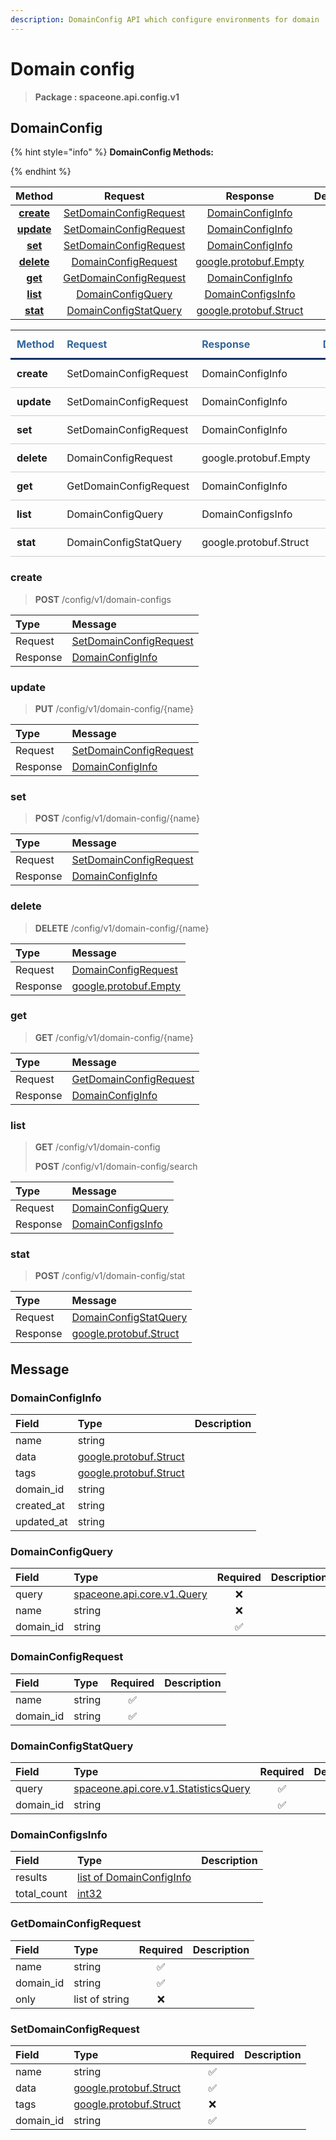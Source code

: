 ```yaml
---
description: DomainConfig API which configure environments for domain
---
```

# Domain config

>  **Package : spaceone.api.config.v1**

## DomainConfig

{% hint style="info" %}
**DomainConfig Methods:**

{%  endhint %}


| Method | Request | Response | Description |
| :-----: | :--------: | :--------: | :-------------------- |
| [**create**](domain-config.md#create)|   [SetDomainConfigRequest](domain-config.md#setdomainconfigrequest) |   [DomainConfigInfo](domain-config.md#domainconfiginfo) |  |
| [**update**](domain-config.md#update)|   [SetDomainConfigRequest](domain-config.md#setdomainconfigrequest) |   [DomainConfigInfo](domain-config.md#domainconfiginfo) |  |
| [**set**](domain-config.md#set)|   [SetDomainConfigRequest](domain-config.md#setdomainconfigrequest) |   [DomainConfigInfo](domain-config.md#domainconfiginfo) |  |
| [**delete**](domain-config.md#delete)|   [DomainConfigRequest](domain-config.md#domainconfigrequest) |  [google.protobuf.Empty](https://github.com/protocolbuffers/protobuf/blob/master/src/google/protobuf/empty.proto)|  |
| [**get**](domain-config.md#get)|   [GetDomainConfigRequest](domain-config.md#getdomainconfigrequest) |   [DomainConfigInfo](domain-config.md#domainconfiginfo) |  |
| [**list**](domain-config.md#list)|   [DomainConfigQuery](domain-config.md#domainconfigquery) |   [DomainConfigsInfo](domain-config.md#domainconfigsinfo) |  |
| [**stat**](domain-config.md#stat)|   [DomainConfigStatQuery](domain-config.md#domainconfigstatquery) |  [google.protobuf.Struct](https://github.com/protocolbuffers/protobuf/blob/master/src/google/protobuf/struct.proto)|  |TEST

<table style="border-collapse: collapse; text-align: left; line-height: 1.5;">
    <thead>
    <tr>
      <th scope="cols" style="padding: 10px; font-weight: bold; vertical-align: top; color: #369; border-bottom: 3px solid #036;">Method</th>
      <th scope="cols" style="padding: 10px; font-weight: bold; vertical-align: top; color: #369; border-bottom: 3px solid #036;">Request</th>
      <th scope="cols" style="padding: 10px; font-weight: bold; vertical-align: top; color: #369; border-bottom: 3px solid #036;">Response</th>
      <th scope="cols" style="padding: 10px; font-weight: bold; vertical-align: top; color: #369; border-bottom: 3px solid #036;">Description</th>
    </tr>
    </thead>
    <tbody>
    <tr>
      <th scope="row" style="width: 80px; padding: 10px; font-weight: bold; vertical-align: top; border-bottom: 1px solid #ccc;">create</th>
      <td style="width: 150px; padding: 10px; vertical-align: top; border-bottom: 1px solid #ccc;">   SetDomainConfigRequest </td>
      <td style="width: 150px; padding: 10px; vertical-align: top; border-bottom: 1px solid #ccc;">   DomainConfigInfo </td>
      <td style="width: 400px; padding: 10px; vertical-align: top; border-bottom: 1px solid #ccc;"></td>
    </tr>
    <tr>
      <th scope="row" style="width: 80px; padding: 10px; font-weight: bold; vertical-align: top; border-bottom: 1px solid #ccc;">update</th>
      <td style="width: 150px; padding: 10px; vertical-align: top; border-bottom: 1px solid #ccc;">   SetDomainConfigRequest </td>
      <td style="width: 150px; padding: 10px; vertical-align: top; border-bottom: 1px solid #ccc;">   DomainConfigInfo </td>
      <td style="width: 400px; padding: 10px; vertical-align: top; border-bottom: 1px solid #ccc;"></td>
    </tr>
    <tr>
      <th scope="row" style="width: 80px; padding: 10px; font-weight: bold; vertical-align: top; border-bottom: 1px solid #ccc;">set</th>
      <td style="width: 150px; padding: 10px; vertical-align: top; border-bottom: 1px solid #ccc;">   SetDomainConfigRequest </td>
      <td style="width: 150px; padding: 10px; vertical-align: top; border-bottom: 1px solid #ccc;">   DomainConfigInfo </td>
      <td style="width: 400px; padding: 10px; vertical-align: top; border-bottom: 1px solid #ccc;"></td>
    </tr>
    <tr>
      <th scope="row" style="width: 80px; padding: 10px; font-weight: bold; vertical-align: top; border-bottom: 1px solid #ccc;">delete</th>
      <td style="width: 150px; padding: 10px; vertical-align: top; border-bottom: 1px solid #ccc;">   DomainConfigRequest </td>
      <td style="width: 150px; padding: 10px; vertical-align: top; border-bottom: 1px solid #ccc;">   google.protobuf.Empty </td>
      <td style="width: 400px; padding: 10px; vertical-align: top; border-bottom: 1px solid #ccc;"></td>
    </tr>
    <tr>
      <th scope="row" style="width: 80px; padding: 10px; font-weight: bold; vertical-align: top; border-bottom: 1px solid #ccc;">get</th>
      <td style="width: 150px; padding: 10px; vertical-align: top; border-bottom: 1px solid #ccc;">   GetDomainConfigRequest </td>
      <td style="width: 150px; padding: 10px; vertical-align: top; border-bottom: 1px solid #ccc;">   DomainConfigInfo </td>
      <td style="width: 400px; padding: 10px; vertical-align: top; border-bottom: 1px solid #ccc;"></td>
    </tr>
    <tr>
      <th scope="row" style="width: 80px; padding: 10px; font-weight: bold; vertical-align: top; border-bottom: 1px solid #ccc;">list</th>
      <td style="width: 150px; padding: 10px; vertical-align: top; border-bottom: 1px solid #ccc;">   DomainConfigQuery </td>
      <td style="width: 150px; padding: 10px; vertical-align: top; border-bottom: 1px solid #ccc;">   DomainConfigsInfo </td>
      <td style="width: 400px; padding: 10px; vertical-align: top; border-bottom: 1px solid #ccc;"></td>
    </tr>
    <tr>
      <th scope="row" style="width: 80px; padding: 10px; font-weight: bold; vertical-align: top; border-bottom: 1px solid #ccc;">stat</th>
      <td style="width: 150px; padding: 10px; vertical-align: top; border-bottom: 1px solid #ccc;">   DomainConfigStatQuery </td>
      <td style="width: 150px; padding: 10px; vertical-align: top; border-bottom: 1px solid #ccc;">   google.protobuf.Struct </td>
      <td style="width: 400px; padding: 10px; vertical-align: top; border-bottom: 1px solid #ccc;"></td>
    </tr></tbody>
</table> 
 

 
### create
> **POST** /config/v1/domain-configs
>


| Type | Message |
| :--- | :--- |
| Request | [SetDomainConfigRequest](domain-config.md#setdomainconfigrequest) |
| Response |  [DomainConfigInfo](domain-config.md#domainconfiginfo)  |
 
 

 
### update
> **PUT** /config/v1/domain-config/{name}
>


| Type | Message |
| :--- | :--- |
| Request | [SetDomainConfigRequest](domain-config.md#setdomainconfigrequest) |
| Response |  [DomainConfigInfo](domain-config.md#domainconfiginfo)  |
 
 

 
### set
> **POST** /config/v1/domain-config/{name}
>


| Type | Message |
| :--- | :--- |
| Request | [SetDomainConfigRequest](domain-config.md#setdomainconfigrequest) |
| Response |  [DomainConfigInfo](domain-config.md#domainconfiginfo)  |
 
 

 
### delete
> **DELETE** /config/v1/domain-config/{name}
>


| Type | Message |
| :--- | :--- |
| Request | [DomainConfigRequest](domain-config.md#domainconfigrequest) |
| Response | [google.protobuf.Empty](https://github.com/protocolbuffers/protobuf/blob/master/src/google/protobuf/empty.proto) |
 
 

 
### get
> **GET** /config/v1/domain-config/{name}
>


| Type | Message |
| :--- | :--- |
| Request | [GetDomainConfigRequest](domain-config.md#getdomainconfigrequest) |
| Response |  [DomainConfigInfo](domain-config.md#domainconfiginfo)  |
 
 

 
### list
> **GET** /config/v1/domain-config
>
> **POST** /config/v1/domain-config/search



| Type | Message |
| :--- | :--- |
| Request | [DomainConfigQuery](domain-config.md#domainconfigquery) |
| Response |  [DomainConfigsInfo](domain-config.md#domainconfigsinfo)  |
 
 

 
### stat
> **POST** /config/v1/domain-config/stat
>


| Type | Message |
| :--- | :--- |
| Request | [DomainConfigStatQuery](domain-config.md#domainconfigstatquery) |
| Response | [google.protobuf.Struct](https://github.com/protocolbuffers/protobuf/blob/master/src/google/protobuf/struct.proto) |


## 

## Message

### DomainConfigInfo
| Field | Type |  Description |
| :--- | :--- | :--- |
| name |string | |
| data |[google.protobuf.Struct](https://github.com/protocolbuffers/protobuf/blob/master/src/google/protobuf/struct.proto) | |
| tags |[google.protobuf.Struct](https://github.com/protocolbuffers/protobuf/blob/master/src/google/protobuf/struct.proto) | |
| domain_id |string | |
| created_at |string | |
| updated_at |string | |

### DomainConfigQuery
| Field | Type | Required | Description |
| :--- | :--- | :---: | :--- |
| query |[spaceone.api.core.v1.Query](https://spaceone-dev.gitbook.io/api-reference/common-v1/search-query)|❌| |
| name |string|❌| |
| domain_id |string|✅| |

### DomainConfigRequest
| Field | Type | Required | Description |
| :--- | :--- | :---: | :--- |
| name |string|✅| |
| domain_id |string|✅| |

### DomainConfigStatQuery
| Field | Type | Required | Description |
| :--- | :--- | :---: | :--- |
| query |[spaceone.api.core.v1.StatisticsQuery](https://spaceone-dev.gitbook.io/api-reference/common-v1/statistics-query)|✅| |
| domain_id |string|✅| |

### DomainConfigsInfo
| Field | Type |  Description |
| :--- | :--- | :--- |
| results |[list of DomainConfigInfo](domain-config.md#domainconfiginfo) | |
| total_count |[int32](https://github.com/protocolbuffers/protobuf/blob/master/src/google/protobuf/type.proto) | |

### GetDomainConfigRequest
| Field | Type | Required | Description |
| :--- | :--- | :---: | :--- |
| name |string|✅| |
| domain_id |string|✅| |
| only |list of string|❌| |

### SetDomainConfigRequest
| Field | Type | Required | Description |
| :--- | :--- | :---: | :--- |
| name |string|✅| |
| data |[google.protobuf.Struct](https://github.com/protocolbuffers/protobuf/blob/master/src/google/protobuf/struct.proto)|✅| |
| tags |[google.protobuf.Struct](https://github.com/protocolbuffers/protobuf/blob/master/src/google/protobuf/struct.proto)|❌| |
| domain_id |string|✅| |
